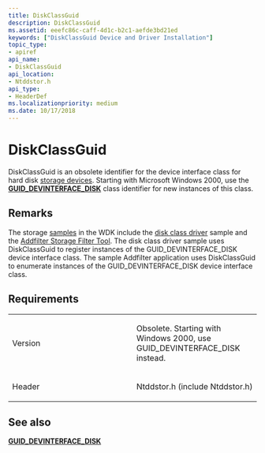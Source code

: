 ```yaml
---
title: DiskClassGuid
description: DiskClassGuid
ms.assetid: eeefc86c-caff-4d1c-b2c1-aefde3bd21ed
keywords: ["DiskClassGuid Device and Driver Installation"]
topic_type:
- apiref
api_name:
- DiskClassGuid
api_location:
- Ntddstor.h
api_type:
- HeaderDef
ms.localizationpriority: medium
ms.date: 10/17/2018
---
```


# DiskClassGuid


DiskClassGuid is an obsolete identifier for the device interface class for hard disk [storage devices](https://msdn.microsoft.com/library/windows/hardware/ff566969). Starting with Microsoft Windows 2000, use the [**GUID_DEVINTERFACE_DISK**](guid-devinterface-disk.md) class identifier for new instances of this class.

Remarks
-------

The storage [samples](http://go.microsoft.com/fwlink/p/?LinkId=618052) in the WDK include the [disk class driver](http://go.microsoft.com/fwlink/p/?linkid=256103) sample and the [Addfilter Storage Filter Tool](http://go.microsoft.com/fwlink/p/?linkid=256076). The disk class driver sample uses DiskClassGuid to register instances of the GUID_DEVINTERFACE_DISK device interface class. The sample Addfilter application uses DiskClassGuid to enumerate instances of the GUID_DEVINTERFACE_DISK device interface class.

Requirements
------------

<table>
<colgroup>
<col width="50%" />
<col width="50%" />
</colgroup>
<tbody>
<tr class="odd">
<td align="left"><p>Version</p></td>
<td align="left"><p>Obsolete. Starting with Windows 2000, use GUID_DEVINTERFACE_DISK instead.</p></td>
</tr>
<tr class="even">
<td align="left"><p>Header</p></td>
<td align="left">Ntddstor.h (include Ntddstor.h)</td>
</tr>
</tbody>
</table>

## See also


[**GUID_DEVINTERFACE_DISK**](guid-devinterface-disk.md)

 

 






